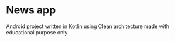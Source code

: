 # News app

Android project written in Kotlin using Clean architecture made with educational purpose only.